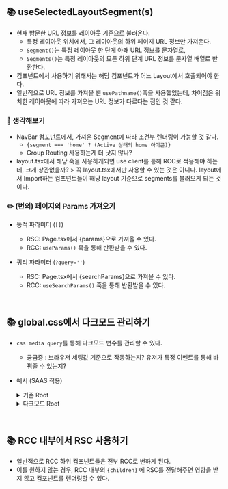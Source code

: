 ## 📚 useSelectedLayoutSegment(s)

- 현재 방문한 URL 정보를 레이아웃 기준으로 불러온다.
  - 특정 레이아웃 위치에서, 그 레이아웃의 하위 페이지 URL 정보만 가져온다.
  - `Segment()`는 특정 레이아웃 한 단계 아래 URL 정보를 문자열로,
  - `Segments()`는 특정 레이아웃의 모든 하위 단계 URL 정보를 문자열 배열로 반환한다.
- 컴포넌트에서 사용하기 위해서는 해당 컴포넌트가 어느 Layout에서 호출되어야 한다.
- 일반적으로 URL 정보를 가져올 땐 `usePathname()`훅을 사용했었는데, 차이점은 위치한 레이아웃에 따라 가져오는 URL 정보가 다르다는 점인 것 같다.

### 💭 생각해보기

- NavBar 컴포넌트에서, 가져온 Segment에 따라 조건부 렌더링이 가능할 것 같다.
  - `{segment === 'home' ? (Active 상태의 home 아이콘)}`
  - Group Routing 사용하는게 더 낫지 않나?
- layout.tsx에서 해당 훅을 사용하게되면 use client를 통해 RCC로 적용해야 하는데, 크게 상관없을까? > 꼭 layout.tsx에서만 사용할 수 있는 것은 아니다. layout에서 Import하는 컴포넌트들이 해당 layout 기준으로 segments를 불러오게 되는 것이다.

### ✏️ (번외) 페이지의 Params 가져오기

- 동적 파라미터 (`[]`)

  - RSC: Page.tsx에서 {params}으로 가져올 수 있다.
  - RCC: `useParams()` 훅을 통해 반환받을 수 있다.

- 쿼리 파라미터 (`?query=''`)

  - RSC: Page.tsx에서 {searchParams}으로 가져올 수 있다.
  - RCC: `useSearchParams()` 훅을 통해 반환받을 수 있다.

<br/>

## 📚 global.css에서 다크모드 관리하기

- `css media query`를 통해 다크모드 변수를 관리할 수 있다.
  - 궁금증 : 브라우저 세팅값 기준으로 작동하는지? 유저가 특정 이벤트를 통해 바꿔줄 수 있는지?
- 예시 (SAAS 적용)

    <details>

    <summary>기존 Root</summary>

  ```
  :root {
    --max-width: 1100px;
    --border-radius: 12px;
    --font-mono: ui-monospace, Menlo, Monaco, 'Cascadia Mono', 'Segoe UI Mono',
      'Roboto Mono', 'Oxygen Mono', 'Ubuntu Monospace', 'Source Code Pro',
      'Fira Mono', 'Droid Sans Mono', 'Courier New', monospace;

    --foreground-rgb: 0, 0, 0;
    --background-start-rgb: 214, 219, 220;
    --background-end-rgb: 255, 255, 255;

    --primary-glow: conic-gradient(
      from 180deg at 50% 50%,
      #16abff33 0deg,
      #0885ff33 55deg,
      #54d6ff33 120deg,
      #0071ff33 160deg,
      transparent 360deg
    );
    --secondary-glow: radial-gradient(
      rgba(255, 255, 255, 1),
      rgba(255, 255, 255, 0)
    );

    --tile-start-rgb: 239, 245, 249;
    --tile-end-rgb: 228, 232, 233;
    --tile-border: conic-gradient(
      #00000080,
      #00000040,
      #00000030,
      #00000020,
      #00000010,
      #00000010,
      #00000080
    );

    --callout-rgb: 238, 240, 241;
    --callout-border-rgb: 172, 175, 176;
    --card-rgb: 180, 185, 188;
    --card-border-rgb: 131, 134, 135;
  }
  ```

  </details>

  <details>
  <summary>다크모드 Root</summary>

  ```
  @media (prefers-color-scheme: dark) {
  :root {
  --foreground-rgb: 255, 255, 255;
  --background-start-rgb: 0, 0, 0;
  --background-end-rgb: 0, 0, 0;

      --primary-glow: radial-gradient(rgba(1, 65, 255, 0.4), rgba(1, 65, 255, 0));
      --secondary-glow: linear-gradient(
        to bottom right,
        rgba(1, 65, 255, 0),
        rgba(1, 65, 255, 0),
        rgba(1, 65, 255, 0.3)
      );

      --tile-start-rgb: 2, 13, 46;
      --tile-end-rgb: 2, 5, 19;
      --tile-border: conic-gradient(
        #ffffff80,
        #ffffff40,
        #ffffff30,
        #ffffff20,
        #ffffff10,
        #ffffff10,
        #ffffff80
      );

      --callout-rgb: 20, 20, 20;
      --callout-border-rgb: 108, 108, 108;
      --card-rgb: 100, 100, 100;
      --card-border-rgb: 200, 200, 200;

  }
  }
  ```

  </details>

<br/>

## 📚 RCC 내부에서 RSC 사용하기

- 일반적으로 RCC 하위 컴포넌트들은 전부 RCC로 변하게 된다.
- 이를 원하지 않는 경우, RCC 내부의 `{children}` 에 RSC를 전달해주면 영향을 받지 않고 컴포넌트를 렌더링할 수 있다.
